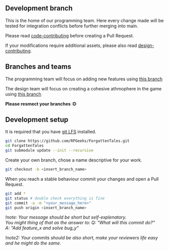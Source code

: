 ## Development branch ##

This is the home of our programming team.
Here every change made will be tested for integration conflicts before further merging into main.  

Please read [code-contributing](https://github.com/RPGeeks/curly-burly/blob/main/PROGRAMMING_CONTRIBUTING.md) before creating a Pull Request.  

If your modifications require additional assets, please also read [design-contributing](https://github.com/RPGeeks/curly-burly/blob/main/DESIGN_CONTRIBUTING.md).

## Branches and teams ##

The programming team will focus on adding new features using [this branch](https://github.com/RPGeeks/curly-burly/tree/development)

The design team will focus on creating a cohesive athmophere in the game using [this branch](https://github.com/RPGeeks/curly-burly/tree/design)

**Please resmect your branches :D**

## Development setup ##

It is required that you have [git LFS](https://git-lfs.github.com) installed.

```bash
git clone https://github.com/RPGeeks/ForgattenTales.git
cd ForgattenTales
git submodule update --init --recursive
```
Create your own branch, chose a name descriptive for your work.

```bash
git checkout -b <insert_branch_name>
``` 

When you reach a stable behaviour commit your changes and open a Pull Request.

```bash
git add *
git status # double check everything is fine
git commit -a -m "<your_message_here>"
git push origin <insert_branch_name>
```
_!note: Your message should be short but self-explenatory.  
You might thing of that as the answer to:
Q: "What will this commit do?"  
A: "Add feature_x and solve bug_y"_ 

_!note2: Your commits should be also short, make your reviewers life easy and he might do the same._
